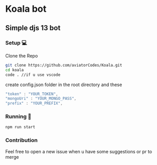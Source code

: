 # Koala bot 

## Simple djs 13 bot



### Setup 💻

Clone the Repo 

```bash
git clone https://github.com/aviatorCodes/Koala.git
cd koala
code . //if u use vscode
```

create config.json folder in the root directory and these
```js
"token" : "YOUR_TOKEN",
"mongoUri" : "YOUR_MONGO_PASS",
"prefix" : "YOUR_PREFIX",
```
### Running 🚀
```bash
npm run start
```

### Contribution

Feel free to open a new issue when u have some suggestions or pr to merge